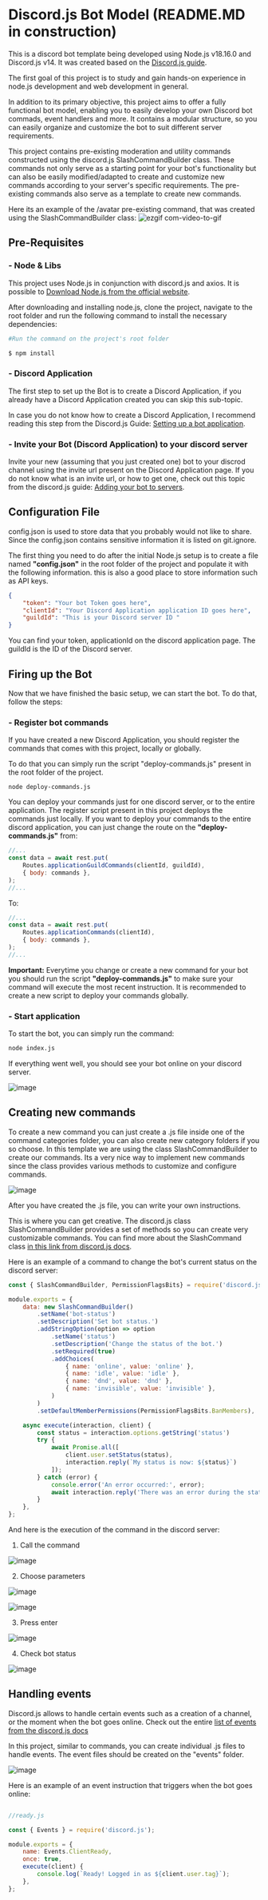 # Discord.js Bot Model (README.MD in construction)

This is a discord bot template being developed using Node.js v18.16.0 and Discord.js v14. It was created based on the [Discord.js guide](https://discord.js.org/).

The first goal of this project is to study and gain hands-on experience in node.js development and web development in general.

In addition to its primary objective, this project aims to offer a fully functional bot model, enabling you to easily develop your own Discord bot commads, event handlers and more. It contains a modular structure, so you can easily organize and customize the bot to suit different server requirements.

This project contains pre-existing moderation and utility commands constructed using the discord.js SlashCommandBuilder class. These commands not only serve as a starting point for your bot's functionality but can also be easily modified/adapted to create and customize new commands according to your server's specific requirements. The pre-existing commands also serve as a template to create new commands. 

Here its an example of the /avatar pre-existing command, that was created using the SlashCommandBuilder class:
![ezgif com-video-to-gif](https://github.com/bianchi-ed/discord.js-bot-model/assets/134458207/7c204e18-0d02-4bfe-803c-e7f5712416d8)


## Pre-Requisites

### - Node & Libs
This project uses Node.js in conjunction with discord.js and axios. It is possible to [Download Node.js from the official website](https://nodejs.org/en/download).

After downloading and installing node.js, clone the project, navigate to the root folder and run the following command to install the necessary dependencies:

```bash
#Run the command on the project's root folder

$ npm install
```

### - Discord Application
The first step to set up the Bot is to create a Discord Application, if you already have a Discord Application created you can skip this sub-topic. 

In case you do not know how to create a Discord Application, I recommend reading this step from the Discord.js Guide: [Setting up a bot application](https://discordjs.guide/preparations/setting-up-a-bot-application.html#creating-your-bot).

### - Invite your Bot (Discord Application) to your discord server
Invite your new (assuming that you just created one) bot to your discrod channel using the invite url present on the Discord Application page. If you do not know what is an invite url, or how to get one, check out this topic from the discord.js guide: [Adding your bot to servers](https://discordjs.guide/preparations/adding-your-bot-to-servers.html#bot-invite-links).

## Configuration File
config.json is used to store data that you probably would not like to share. Since the config.json contains sensitive information it is listed on git.ignore. 

The first thing you need to do after the initial Node.js setup is to create a file named **"config.json"** in the root folder of the project and populate it with the following information. this is also a good place to store information such as API keys.

```json
{
	"token": "Your bot Token goes here",
	"clientId": "Your Discord Application application ID goes here",
	"guildId": "This is your Discord server ID "
}
```

You can find your token, applicationId on the discord application page. The guildId is the ID of the Discord server.

## Firing up the Bot
Now that we have finished the basic setup, we can start the bot. To do that, follow the steps:

### - Register bot commands
If you have created a new Discord Application, you should register the commands that comes with this project, locally or globally.

To do that you can simply run the script "deploy-commands.js" present in the root folder of the project.

```base
node deploy-commands.js
```

You can deploy your commands just for one discord server, or to the entire application. The register script present in this project deploys the commands just locally. If you want to deploy your commands to the entire discord application, you can just change the route on the **"deploy-commands.js"** from:

```javascript
//...
const data = await rest.put(
	Routes.applicationGuildCommands(clientId, guildId),
	{ body: commands },
);
//...
```

To:


```javascript
//...
const data = await rest.put(
	Routes.applicationCommands(clientId),
	{ body: commands },
);
//...
```


**Important:** Everytime you change or create a new command for your bot you should run the script **"deploy-commands.js"** to make sure your command will execute the most recent instruction. It is recommended to create a new script to deploy your commands globally.

### - Start application
To start the bot, you can simply run the command:

```bash
node index.js
```

If everything went well, you should see your bot online on your discord server.

![image](https://github.com/chromeosenjoyer/boten-anna/assets/134458207/bb099016-b987-401b-8c0a-ba5ae924f817)

## Creating new commands
To create a new command you can just create a .js file inside one of the command categories folder, you can also create new category folders if you so choose. In this template we are using the class SlashCommandBuilder to create our commands. Its a very nice way to implement new commands since the class provides various methods to customize and configure commands.

![image](https://github.com/chromeosenjoyer/boten-anna/assets/134458207/c4bf1cf0-ae38-4e8e-8df1-362506132417)

After you have created the .js file, you can write your own instructions. 

This is where you can get creative. The discord.js class SlashCommandBuilder provides a set of methods so you can create very customizable commands. You can find more about the SlashCommand class [in this link from discord.js docs](https://old.discordjs.dev/#/docs/builders/main/class/SlashCommandBuilder).

Here is an example of a command to change the bot's current status on the discord server:

```javascript
const { SlashCommandBuilder, PermissionFlagsBits} = require('discord.js');

module.exports = {
	data: new SlashCommandBuilder()
		.setName('bot-status')
		.setDescription('Set bot status.')
		.addStringOption(option => option
			.setName('status')
			.setDescription('Change the status of the bot.')
			.setRequired(true)
			.addChoices(
				{ name: 'online', value: 'online' },
				{ name: 'idle', value: 'idle' },
				{ name: 'dnd', value: 'dnd' },
				{ name: 'invisible', value: 'invisible' },
			)
		)
		.setDefaultMemberPermissions(PermissionFlagsBits.BanMembers),

	async execute(interaction, client) {
		const status = interaction.options.getString('status')
		try {
			await Promise.all([
				client.user.setStatus(status),
				interaction.reply(`My status is now: ${status}`)
			]);
		} catch (error) {
			console.error('An error occurred:', error);
			await interaction.reply('There was an error during the status change.')
		}
	},
};
```

And here is the execution of the command in the discord server:

1. Call the command

![image](https://github.com/chromeosenjoyer/boten-anna/assets/134458207/49ae416e-649a-4c47-9fcf-ec4d16456c23)


2. Choose parameters

![image](https://github.com/chromeosenjoyer/boten-anna/assets/134458207/610ce904-11bc-4138-a434-13790d91faf7)


![image](https://github.com/chromeosenjoyer/boten-anna/assets/134458207/7c4a0998-523c-42b4-8917-8448ecd2a96d)


3. Press enter

![image](https://github.com/chromeosenjoyer/boten-anna/assets/134458207/9c5d664e-8f51-4fbe-bd74-9c2d44a41d8e)


4. Check bot status

![image](https://github.com/chromeosenjoyer/boten-anna/assets/134458207/ac811e03-76d5-4224-99db-b5890b152910)

## Handling events

Discord.js allows to handle certain events such as a creation of a channel, or the moment when the bot goes online. Check out the entire [list of events from the discord.js docs](https://old.discordjs.dev/#/docs/discord.js/main/typedef/Events)

In this project, similar to commands, you can create individual .js files to handle events. The event files should be created on the "events" folder.

![image](https://github.com/chromeosenjoyer/boten-anna/assets/134458207/3114de45-66ab-4eb3-a59b-cf3abc873308)


Here is an example of an event instruction that triggers when the bot goes online:

```javascript

//ready.js

const { Events } = require('discord.js');

module.exports = {
	name: Events.ClientReady,
	once: true,
	execute(client) {
		console.log(`Ready! Logged in as ${client.user.tag}`);
	},
};
```

